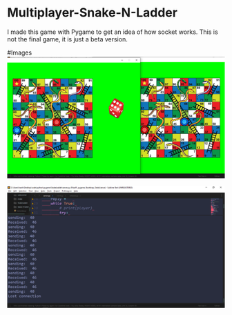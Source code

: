 # Multiplayer-Snake-N-Ladder
I made this game with Pygame to get an idea of how socket works.
This is not the final game, it is just a beta version.



#Images
![](Screenshots/2020-06-29.png)

![](Screenshots/2020-06-29%20(1).png)
